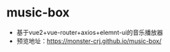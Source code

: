 # music-box

- 基于vue2+vue-router+axios+elemnt-ui的音乐播放器
- 预览地址：https://monster-crj.github.io/music-box/
